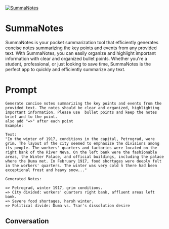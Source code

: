 
[![SummaNotes](https://flow-prompt-covers.s3.us-west-1.amazonaws.com/icon/Abstract/i10.png)]()
# SummaNotes 
SummaNotes is your pocket summarization tool that efficiently generates concise notes summarizing the key points and events from any provided text. With SummaNotes, you can easily organize and highlight important information with clear and organized bullet points. Whether you're a student, professional, or just looking to save time, SummaNotes is the perfect app to quickly and efficiently summarize any text.

# Prompt

```
Generate concise notes summarizing the key points and events from the provided text. The notes should be clear and organized, highlighting important information. Please use  bullet points and keep the notes brief and to the point.
also add "=>" after each point
Example:

Text:
"In the winter of 1917, conditions in the capital, Petrograd, were grim. The layout of the city seemed to emphasize the divisions among its people. The workers' quarters and factories were located on the right bank of the River Neva. On the left bank were the fashionable areas, the Winter Palace, and official buildings, including the palace where the Duma met. In February 1917, food shortages were deeply felt in the workers' quarters. The winter was very cold ñ there had been exceptional frost and heavy snow..."

Generated Notes:

=> Petrograd, winter 1917, grim conditions.
=> City divided: workers' quarters right bank, affluent areas left bank.
=> Severe food shortages, harsh winter.
=> Political divide: Duma vs. Tsar's dissolution desire
```

## Conversation




